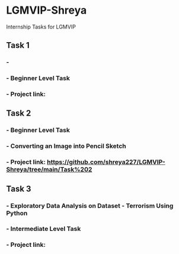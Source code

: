 # LGMVIP-Shreya
Internship Tasks for LGMVIP

## Task 1
### - 
### - Beginner Level Task
### - Project link: 




## Task 2
### - Beginner Level Task
### - Converting an Image into Pencil Sketch
### - Project link: https://github.com/shreya227/LGMVIP-Shreya/tree/main/Task%202




## Task 3
### - Exploratory Data Analysis on Dataset - Terrorism Using Python
### - Intermediate Level Task
### - Project link: 
